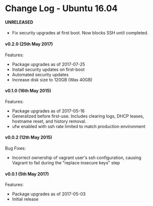 # Change Log - Ubuntu 16.04

#### UNRELEASED

  - Fix security upgrades at first boot. Now blocks SSH until completed.

#### v0.2.0 (25th May 2017)

Features: 

  - Package upgrades as of 2017-07-25
  - Install security updates on first-boot
  - Automated security updates
  - Increase disk size to 120GB (Was 40GB)

#### v0.1.0 (16th May 2015)

Features:

  - Package upgrades as of 2017-05-16
  - Generalized before first-use. Includes clearing logs, DHCP leases, hostname reset, and history removal.
  - ufw enabled with ssh rate limited to match production environment

#### v0.0.2 (12th May 2015)

Bug Fixes:

 - Incorrect ownership of vagrant user's ssh configuration, causing Vagrant to fail during the "replace insecure keys" step

#### v0.0.1 (5th May 2017)

Features:

 - Package upgrades as of 2017-05-03
 - Initial release
